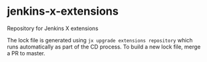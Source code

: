 # jenkins-x-extensions

Repository for Jenkins X extensions

The lock file is generated using `jx upgrade extensions repository` which runs automatically as part of the CD process. To build a new lock file, merge a PR to master.
